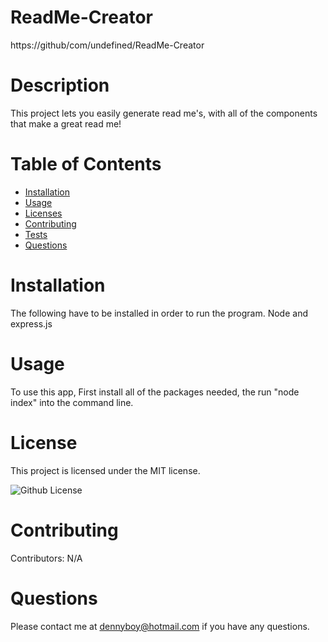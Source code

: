  # ReadMe-Creator
  https://github/com/undefined/ReadMe-Creator
  # Description
  This project lets you easily generate read me's, with all of the components that make a great read me!
  # Table of Contents
  * [Installation](#installation)
  * [Usage](#usage)
  * [Licenses](#licenses)
  * [Contributing](#contributing)
  * [Tests](#tests)
  * [Questions](#questions)
  # Installation
  The following have to be installed in order to run the program.
  Node and express.js
  # Usage
  To use this app, First install all of the packages needed, the run "node index" into the command line. 
  # License
  This project is licensed under the MIT license.
  
![Github License](http://img.shields.io/badge/license-MIT-blue.svg)

  # Contributing 
  Contributors: N/A

  # Questions
  Please contact me at dennyboy@hotmail.com if you have any questions. 

  

  


